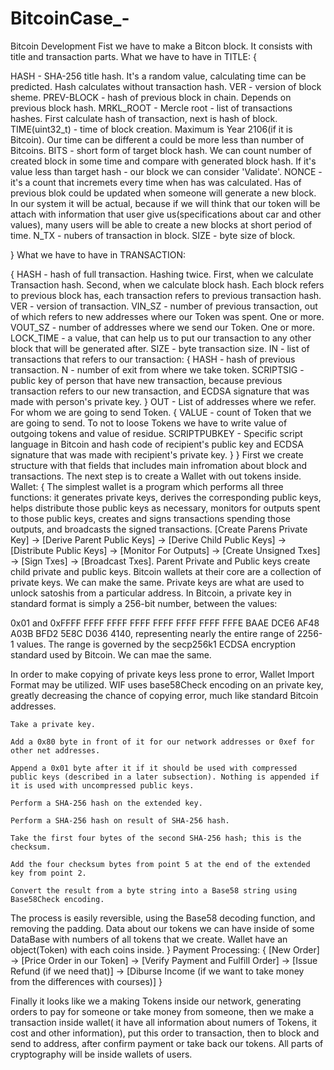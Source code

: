 # BitcoinCase_-
Bitcoin Development
Fist we have to make a Bitcon block. It consists with title and transaction parts.
What we have to have in TITLE:
{

  HASH - SHA-256 title hash. It's a random value, calculating time can be predicted. Hash calculates without transaction hash.
  VER - version of block sheme.
  PREV-BLOCK - hash of previous block in chain. Depends on previous block hash.
  MRKL_ROOT - Mercle root - list of transactions hashes. First calculate hash of transaction, next is hash of block.
  TIME(uint32_t) - time of block creation. Maximum is Year 2106(if it is Bitcoin). Our time can be different a could be more less than number of Bitcoins.
  BITS - short form of target block hash. We can count number of created block in some time and compare with generated block hash. If it's value less than target hash - our block we can consider 'Validate'.
  NONCE - it's a count that incremets every time when has was calculated. Has of previous blok could be updated when someone will generate a new block. In our system it will be actual, because if we will think that our token will be attach with information that user give us(specifications about car and other values), many users will be able to create a new blocks at short period of time.
  N_TX - nubers of transaction in block.
  SIZE - byte size of block.
  
 }
 What we have to have in TRANSACTION:
 
 {
  HASH - hash of full transaction. Hashing twice. First, when we calculate Transaction hash. Second, when we calculate block hash. Each block refers to previous block has, each transaction refers to previous transaction hash.
  VER - version of transaction.
  VIN_SZ - number of previous transaction, out of which refers to new addresses where our Token was spent. One or more.
  VOUT_SZ - number of addresses where we send our Token. One or more.
  LOCK_TIME - a value, that can help us to put our transaction to any other block that will be generated after.
  SIZE - byte transaction size.
  IN - list of transactions that refers to our transaction:
    {
       HASH - hash of previous transaction.
       N - number of exit from where we take token.
       SCRIPTSIG - public key of person that have new transaction, because previous transaction refers to our new transaction, and ECDSA signature that was made with person's private key.
    }
   OUT - List of addresses where we refer. For whom we are going to send Token.
    {
      VALUE - count of Token that we are going to send. To not to loose Tokens we have to write value of outgoing tokens and value of residue.
      SCRIPTPUBKEY - Specific script language in Bitcoin and hash code of recipient's public key and ECDSA signature that was made with recipient's private key.
    }
  }
First we create structure with that fields that includes main infromation about block and transactions.
The next step is to create a Wallet with out tokens inside.
Wallet:
{
  The simplest wallet is a program which performs all three functions: it generates private keys, derives the corresponding public keys, helps distribute those public keys as necessary, monitors for outputs spent to those public keys, creates and signs transactions spending those outputs, and broadcasts the signed transactions.
  [Create Parens Private Key] -> [Derive Parent Public Keys] -> [Derive Child Public Keys] -> [Distribute Public Keys] -> [Monitor For Outputs] -> [Create Unsigned Txes] -> [Sign Txes] -> [Broadcast Txes].
  Parent Private and Public keys create child private and public keys. Bitcoin wallets at their core are a collection of private keys. We can make the same.
  Private keys are what are used to unlock satoshis from a particular address. In Bitcoin, a private key in standard format is simply a 256-bit number, between the values:

0x01 and 0xFFFF FFFF FFFF FFFF FFFF FFFF FFFF FFFE BAAE DCE6 AF48 A03B BFD2 5E8C D036 4140, representing nearly the entire range of 2256-1 values. The range is governed by the secp256k1 ECDSA encryption standard used by Bitcoin. We can mae the same.

  In order to make copying of private keys less prone to error, Wallet Import Format may be utilized. WIF uses base58Check encoding on an private key, greatly decreasing the chance of copying error, much like standard Bitcoin addresses.

    Take a private key.

    Add a 0x80 byte in front of it for our network addresses or 0xef for other net addresses.

    Append a 0x01 byte after it if it should be used with compressed public keys (described in a later subsection). Nothing is appended if it is used with uncompressed public keys.

    Perform a SHA-256 hash on the extended key.

    Perform a SHA-256 hash on result of SHA-256 hash.

    Take the first four bytes of the second SHA-256 hash; this is the checksum.

    Add the four checksum bytes from point 5 at the end of the extended key from point 2.

    Convert the result from a byte string into a Base58 string using Base58Check encoding.

The process is easily reversible, using the Base58 decoding function, and removing the padding.
  Data about our tokens we can have inside of some DataBase with numbers of all tokens that we create. Wallet have an object(Token) with each coins inside.
}
Payment Processing:
{
  [New Order] -> [Price Order in our Token] -> [Verify Payment and Fulfill Order] -> [Issue Refund (if we need that)] -> [Diburse Income (if we want to take money from the differences with courses)]
}

Finally it looks like we a making Tokens inside our network, generating orders to pay for someone or take money from someone, then we make a transaction inside wallet( it have all information about numers of Tokens, it cost and other information), put this order to transaction, then to block and send to address, after confirm payment or take back our tokens. All parts of cryptography will be inside wallets of users. 
